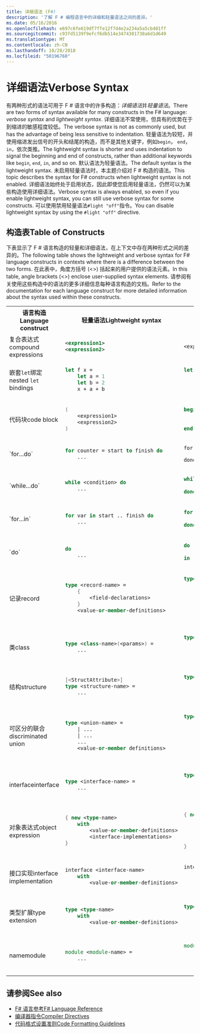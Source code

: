 ```yaml
---
title: 详细语法 (F#)
description: '了解 F # 编程语言中的详细和轻量语法之间的差异。'
ms.date: 05/16/2016
ms.openlocfilehash: e697c6fe619df7ffe12f7d4e2a234a5a5cb401ff
ms.sourcegitcommit: c93fd5139f9efcf6db514e3474301738a6d1d649
ms.translationtype: MT
ms.contentlocale: zh-CN
ms.lasthandoff: 10/28/2018
ms.locfileid: "50196760"
---
```

# <a name="verbose-syntax"></a><span data-ttu-id="a2127-103">详细语法</span><span class="sxs-lookup"><span data-stu-id="a2127-103">Verbose Syntax</span></span>

<span data-ttu-id="a2127-104">有两种形式的语法可用于 F # 语言中的许多构造：*详细语法*并*轻量语法*。</span><span class="sxs-lookup"><span data-stu-id="a2127-104">There are two forms of syntax available for many constructs in the F# language: *verbose syntax* and *lightweight syntax*.</span></span> <span data-ttu-id="a2127-105">详细语法不常使用，但具有的优势在于到缩进的敏感程度较低。</span><span class="sxs-lookup"><span data-stu-id="a2127-105">The verbose syntax is not as commonly used, but has the advantage of being less sensitive to indentation.</span></span> <span data-ttu-id="a2127-106">轻量语法为较短，并使用缩进发出信号的开头和结尾的构造，而不是其他关键字，例如`begin`， `end`， `in`，依次类推。</span><span class="sxs-lookup"><span data-stu-id="a2127-106">The lightweight syntax is shorter and uses indentation to signal the beginning and end of constructs, rather than additional keywords like `begin`, `end`, `in`, and so on.</span></span> <span data-ttu-id="a2127-107">默认语法为轻量语法。</span><span class="sxs-lookup"><span data-stu-id="a2127-107">The default syntax is the lightweight syntax.</span></span> <span data-ttu-id="a2127-108">未启用轻量语法时，本主题介绍对 F # 构造的语法。</span><span class="sxs-lookup"><span data-stu-id="a2127-108">This topic describes the syntax for F# constructs when lightweight syntax is not enabled.</span></span> <span data-ttu-id="a2127-109">详细语法始终处于启用状态，因此即使您启用轻量语法，仍然可以为某些构造使用详细语法。</span><span class="sxs-lookup"><span data-stu-id="a2127-109">Verbose syntax is always enabled, so even if you enable lightweight syntax, you can still use verbose syntax for some constructs.</span></span> <span data-ttu-id="a2127-110">可以使用禁用轻量语法`#light "off"`指令。</span><span class="sxs-lookup"><span data-stu-id="a2127-110">You can disable lightweight syntax by using the `#light "off"` directive.</span></span>

## <a name="table-of-constructs"></a><span data-ttu-id="a2127-111">构造表</span><span class="sxs-lookup"><span data-stu-id="a2127-111">Table of Constructs</span></span>

<span data-ttu-id="a2127-112">下表显示了 F # 语言构造的轻量和详细语法，在上下文中存在两种形式之间的差异的。</span><span class="sxs-lookup"><span data-stu-id="a2127-112">The following table shows the lightweight and verbose syntax for F# language constructs in contexts where there is a difference between the two forms.</span></span> <span data-ttu-id="a2127-113">在此表中，角度方括号 (&lt;&gt;) 括起来的用户提供的语法元素。</span><span class="sxs-lookup"><span data-stu-id="a2127-113">In this table, angle brackets (&lt;&gt;) enclose user-supplied syntax elements.</span></span> <span data-ttu-id="a2127-114">请参阅有关使用这些构造中的语法的更多详细信息每种语言构造的文档。</span><span class="sxs-lookup"><span data-stu-id="a2127-114">Refer to the documentation for each language construct for more detailed information about the syntax used within these constructs.</span></span>

<table>
<tr>
<th><span data-ttu-id="a2127-115">语言构造</span><span class="sxs-lookup"><span data-stu-id="a2127-115">Language construct</span></span></th>
<th><span data-ttu-id="a2127-116">轻量语法</span><span class="sxs-lookup"><span data-stu-id="a2127-116">Lightweight syntax</span></span></th>
<th><span data-ttu-id="a2127-117">详细语法</span><span class="sxs-lookup"><span data-stu-id="a2127-117">Verbose syntax</span></span></th>
</tr>
<tr>
<td>
<span data-ttu-id="a2127-118">复合表达式</span><span class="sxs-lookup"><span data-stu-id="a2127-118">compound expressions</span></span>
</td>
<td>

```xml
<expression1>
<expression2>
```
</td><td>

```fsharp
<expression1>; <expression2>
```

</td>
</tr>
<tr><td>

<span data-ttu-id="a2127-119">嵌套`let`绑定</span><span class="sxs-lookup"><span data-stu-id="a2127-119">nested `let` bindings</span></span>

</td><td>

```fsharp
let f x =
    let a = 1
    let b = 2
    x + a + b
```

</td><td>

```fsharp
let f x =
    let a = 1 in
    let b = 2 in
    x + a + b
```

</td>
</tr>
<tr><td>
<span data-ttu-id="a2127-120">代码块</span><span class="sxs-lookup"><span data-stu-id="a2127-120">code block</span></span>
</td><td>

```fsharp
(
    <expression1>
    <expression2>
)
```

</td><td>

```fsharp
begin
    <expression1>;
    <expression2>;
end
```
</td>
</tr>
<tr><td>
`for...do`
</td><td>

```fsharp
for counter = start to finish do
    ...
```

</td><td>

```
for counter = start to finish do
    ...
done
```

</td>
</tr>
<tr><td>
`while...do`
</td><td>

```fsharp
while <condition> do
    ...
```

</td><td>

```fsharp
while <condition> do
    ...
done
```

</td>
</tr>
<tr><td>
`for...in`
</td><td>

```fsharp
for var in start .. finish do
    ...
```

</td><td>

```fsharp
for var in start .. finish do
    ...
done
```

</td>
</tr>
<tr><td>
`do`
</td><td>

```fsharp
do
    ...
```

</td><td>

```fsharp
do
    ...
in
```

</td>
</tr>
<tr><td><span data-ttu-id="a2127-121">记录</span><span class="sxs-lookup"><span data-stu-id="a2127-121">record</span></span>
</td><td>

```fsharp
type <record-name> =
    {
        <field-declarations>
    }
    <value-or-member-definitions>
```

</td><td>

```fsharp
type <record-name> =
    {
        <field-declarations>
    }
    with
        <value-or-member-definitions>
    end
```

</td>
</tr>
<tr><td><span data-ttu-id="a2127-122">类</span><span class="sxs-lookup"><span data-stu-id="a2127-122">class</span></span>
</td><td>

```fsharp
type <class-name>(<params>) =
    ...
```

</td><td>

```fsharp
type <class-name>(<params>) =
    class
        ...
    end
```

</td>
</tr>
<tr><td><span data-ttu-id="a2127-123">结构</span><span class="sxs-lookup"><span data-stu-id="a2127-123">structure</span></span></td><td>

```fsharp
[<StructAttribute>]
type <structure-name> =
    ...
```

</td><td>

```fsharp
type <structure-name> =
    struct
        ...
    end
```

</td>
</tr>
<tr><td><span data-ttu-id="a2127-124">可区分的联合</span><span class="sxs-lookup"><span data-stu-id="a2127-124">discriminated union</span></span></td><td>

```fsharp
type <union-name> =
    | ...
    | ...
    ...
    <value-or-member definitions>
```

</td><td>

```fsharp
type <union-name> =
    | ...
    | ...
    ...
    with
        <value-or-member-definitions>
    end    
```

</td>
</tr>
<tr><td><span data-ttu-id="a2127-125">interface</span><span class="sxs-lookup"><span data-stu-id="a2127-125">interface</span></span></td><td>

```fsharp
type <interface-name> =
    ...
```
</td><td>

```fsharp
type <interface-name> =
    interface
        ...
    end
```

</td>
</tr>
<tr><td><span data-ttu-id="a2127-126">对象表达式</span><span class="sxs-lookup"><span data-stu-id="a2127-126">object expression</span></span></td><td>

```fsharp
{ new <type-name>
    with
        <value-or-member-definitions>
        <interface-implementations>
}
```

</td><td>

```fsharp
{ new <type-name>
    with
        <value-or-member-definitions>
    end
    <interface-implementations>
}
```

</td>
</tr>
<tr><td><span data-ttu-id="a2127-127">接口实现</span><span class="sxs-lookup"><span data-stu-id="a2127-127">interface implementation</span></span></td><td>

```fsharp
interface <interface-name>
    with
        <value-or-member-definitions>
```

</td><td>

```fsharp
interface <interface-name>
    with
        <value-or-member-definitions>
    end
```

</td>
</tr>
<tr><td><span data-ttu-id="a2127-128">类型扩展</span><span class="sxs-lookup"><span data-stu-id="a2127-128">type extension</span></span></td><td>

```fsharp
type <type-name>
    with
        <value-or-member-definitions>
```

</td><td>

```fsharp
type <type-name>
    with
        <value-or-member-definitions>
    end
```

</td>
</tr>
<tr><td><span data-ttu-id="a2127-129">name</span><span class="sxs-lookup"><span data-stu-id="a2127-129">module</span></span></td><td>

```fsharp
module <module-name> =
    ...
```

</td><td>

```fsharp
module <module-name> =
    begin
        ...
    end
```

</td>
</tr>
</table>

## <a name="see-also"></a><span data-ttu-id="a2127-130">请参阅</span><span class="sxs-lookup"><span data-stu-id="a2127-130">See also</span></span>

- [<span data-ttu-id="a2127-131">F# 语言参考</span><span class="sxs-lookup"><span data-stu-id="a2127-131">F# Language Reference</span></span>](index.md)
- [<span data-ttu-id="a2127-132">编译器指令</span><span class="sxs-lookup"><span data-stu-id="a2127-132">Compiler Directives</span></span>](compiler-directives.md)
- [<span data-ttu-id="a2127-133">代码格式设置准则</span><span class="sxs-lookup"><span data-stu-id="a2127-133">Code Formatting Guidelines</span></span>](code-formatting-guidelines.md)

